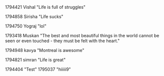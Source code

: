 1794421  Vishal "Life is full of struggles"

1794858 Sirisha "Life sucks"

1794750 Yograj "lol"

1793418 Muskan "The best and most beautiful things in the world cannot be seen or even touched - they must be felt with the heart."


1794948  kavya "Montreal is awesome"




1794821  simran "Life is great"



1794404 "Test"
1795037 "hiiiii9"


